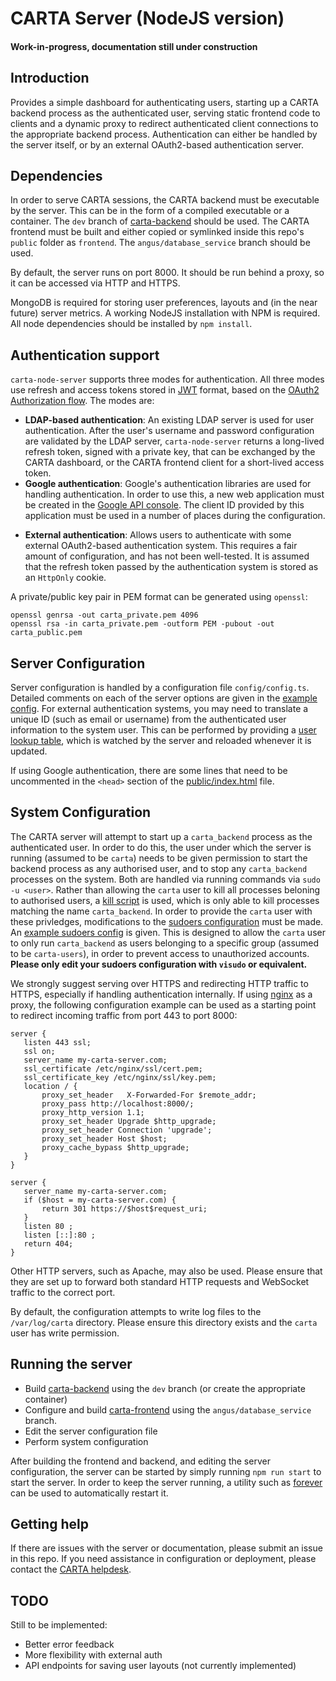 # CARTA Server (NodeJS version)

#### Work-in-progress, documentation still under construction

## Introduction
Provides a simple dashboard for authenticating users, starting up a CARTA backend process as the authenticated user, serving static frontend code to clients and a dynamic proxy to redirect authenticated client connections to the appropriate backend process. Authentication can either be handled by the server itself, or by an external OAuth2-based authentication server.

## Dependencies
In order to serve CARTA sessions, the CARTA backend must be executable by the server. This can be in the form of a compiled executable or a container.
The `dev` branch of [carta-backend](https://github.com/CARTAvis/carta-backend) should be used. 
The CARTA frontend must be built and either copied or symlinked inside this repo's `public` folder as `frontend`. The `angus/database_service` branch should be used.

By default, the server runs on port 8000. It should be run behind a proxy, so it can be accessed via HTTP and HTTPS. 

MongoDB is required for storing user preferences, layouts and (in the near future) server metrics.
A working NodeJS installation with NPM is required. All node dependencies should be installed by `npm install`.

## Authentication support
`carta-node-server` supports three modes for authentication. All three modes use refresh and access tokens stored in [JWT](https://jwt.io/) format, based on the [OAuth2 Authorization flow](https://tools.ietf.org/html/rfc6749#section-1.3.1). The modes are:
- **LDAP-based authentication**: An existing LDAP server is used for user authentication. After the user's username and password configuration are validated by the LDAP server, `carta-node-server` returns a long-lived refresh token, signed with a private key, that can be exchanged by the CARTA dashboard, or the CARTA frontend client for a short-lived access token.
- **Google authentication**: Google's authentication libraries are used for handling authentication. In order to use this, a new web application must be created in the [Google API console](https://console.developers.google.com/apis/credentials). The client ID provided by this application must be used in a number of places during the configuration.
* **External authentication**: Allows users to authenticate with some external OAuth2-based authentication system. This requires a fair amount of configuration, and has not been well-tested. It is assumed that the refresh token passed by the authentication system is stored as an `HttpOnly` cookie.

A private/public key pair in PEM format can be generated using `openssl`:
```shell script
openssl genrsa -out carta_private.pem 4096
openssl rsa -in carta_private.pem -outform PEM -pubout -out carta_public.pem
```

## Server Configuration
Server configuration is handled by a configuration file `config/config.ts`. Detailed comments on each of the server options are given in the [example config](config/config.ts.stub). For external authentication systems, you may need to translate a unique ID (such as email or username) from the authenticated user information to the system user. This can be performed by providing a [user lookup table](config/usertable.txt.stub), which is watched by the server and reloaded whenever it is updated.

If using Google authentication, there are some lines that need to be uncommented in the `<head>` section of the [public/index.html](public/index.html) file.

## System Configuration
The CARTA server will attempt to start up a `carta_backend` process as the authenticated user. In order to do this, the user under which the server is running (assumed to be `carta`) needs to be given permission to start the backend process as any authorised user, and to stop any `carta_backend` processes on the system. Both are handled via running commands via `sudo -u <user>`. Rather than allowing the `carta` user to kill all processes beloning to authorised users, a [kill script](scripts/kill_script.sh) is used, which is only able to kill processes matching the name `carta_backend`. In order to provide the `carta` user with these privledges, modifications to the [sudoers configuration](https://www.sudo.ws/man/1.9.0/sudoers.man.html) must be made. An [example sudoers config](config/example_sudoers_conf.stub) is given. This is designed to allow the `carta` user to only run `carta_backend` as users belonging to a specific group (assumed to be `carta-users`), in order to prevent access to unauthorized accounts. **Please only edit your sudoers configuration with `visudo` or equivalent.**

We strongly suggest serving over HTTPS and redirecting HTTP traffic to HTTPS, especially if handling authentication internally. If using [nginx](https://www.nginx.com/) as a proxy, the following configuration example can be used as a starting point to redirect incoming traffic from port 443 to port 8000:
 
 ```nginx
server {
    listen 443 ssl;
    ssl on;
    server_name my-carta-server.com;
    ssl_certificate /etc/nginx/ssl/cert.pem; 
    ssl_certificate_key /etc/nginx/ssl/key.pem;
    location / {
        proxy_set_header   X-Forwarded-For $remote_addr;
        proxy_pass http://localhost:8000/;
        proxy_http_version 1.1;
        proxy_set_header Upgrade $http_upgrade;
        proxy_set_header Connection 'upgrade';
        proxy_set_header Host $host;
        proxy_cache_bypass $http_upgrade;
    }
}

server {
    server_name my-carta-server.com;    
    if ($host = my-carta-server.com) {
        return 301 https://$host$request_uri;
    }
    listen 80 ;
    listen [::]:80 ;
    return 404;
}
```

Other HTTP servers, such as Apache, may also be used. Please ensure that they are set up to forward both standard HTTP requests and WebSocket traffic to the correct port.

By default, the configuration attempts to write log files to the `/var/log/carta` directory. Please ensure this directory exists and the `carta` user has write permission.

## Running the server
- Build [carta-backend](https://github.com/CARTAvis/carta-backend) using the `dev` branch (or create the appropriate container)
- Configure and build [carta-frontend](https://github.com/CARTAvis/carta-frontend) using the `angus/database_service` branch.
- Edit the server configuration file
- Perform system configuration

After building the frontend and backend, and editing the server configuration, the server can be started by simply running `npm run start` to start the server. In order to keep the server running, a utility such as [forever](https://github.com/foreversd/forever) can be used to automatically restart it.

## Getting help
If there are issues with the server or documentation, please submit an issue in this repo. If you need assistance in configuration or deployment, please contact the [CARTA helpdesk](mailto:carta_helpdesk@asiaa.sinica.edu.tw).

## TODO
Still to be implemented:
- Better error feedback
- More flexibility with external auth
- API endpoints for saving user layouts (not currently implemented)
